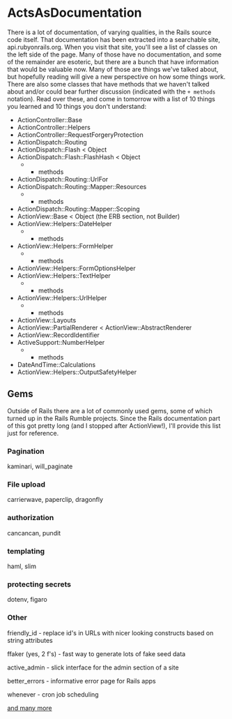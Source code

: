 # ActsAsDocumentation

There is a lot of documentation, of varying qualities, in the Rails source code itself. That documentation has been
extracted into a searchable site, api.rubyonrails.org. When you visit that site, you'll see a list of classes on the
left side of the page. Many of those have no documentation, and some of the remainder are esoteric, but there are a
bunch that have information that would be valuable now. Many of those are things we've talked about, but hopefully
reading will give a new perspective on how some things work. There are also some classes that have methods
that we haven't talked about and/or could bear further discussion (indicated with the `+ methods` notation). 
Read over these, and come in tomorrow with a list of 10 things you learned and 10 things you don't understand:

* ActionController::Base
* ActionController::Helpers
* ActionController::RequestForgeryProtection
* ActionDispatch::Routing
* ActionDispatch::Flash < Object
* ActionDispatch::Flash::FlashHash < Object
  * + methods
* ActionDispatch::Routing::UrlFor
* ActionDispatch::Routing::Mapper::Resources
  * + methods
* ActionDispatch::Routing::Mapper::Scoping
* ActionView::Base < Object (the ERB section, not Builder)
* ActionView::Helpers::DateHelper
  * + methods
* ActionView::Helpers::FormHelper
  * + methods
* ActionView::Helpers::FormOptionsHelper
* ActionView::Helpers::TextHelper
  * + methods
* ActionView::Helpers::UrlHelper
  * + methods
* ActionView::Layouts
* ActionView::PartialRenderer < ActionView::AbstractRenderer
* ActionView::RecordIdentifier
* ActiveSupport::NumberHelper
  * + methods
* DateAndTime::Calculations
* ActionView::Helpers::OutputSafetyHelper

## Gems

Outside of Rails there are a lot of commonly used gems, some of which turned up in the Rails Rumble projects.
Since the Rails documentation part of this got pretty long (and I stopped after ActionView!), I'll provide 
this list just for reference.

### Pagination

kaminari, will_paginate

### File upload

carrierwave, paperclip, dragonfly

### authorization

cancancan, pundit

### templating

haml, slim

### protecting secrets

dotenv, figaro

### Other

friendly_id - replace id's in URLs with nicer looking constructs based on string attributes

ffaker (yes, 2 f's) - fast way to generate lots of fake seed data

active_admin - slick interface for the admin section of a site

better_errors - informative error page for Rails apps

whenever - cron job scheduling

[and many more](http://www.quora.com/What-are-the-gems-every-Ruby-on-Rails-developer-should-know)

